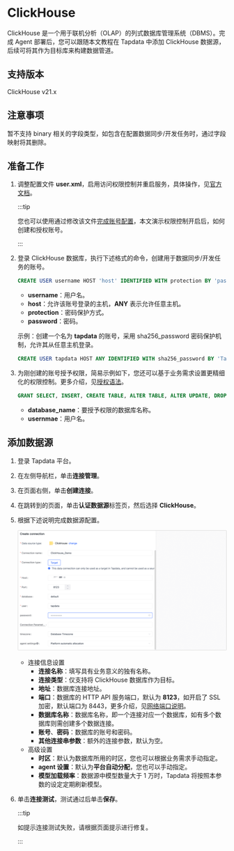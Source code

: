 # ClickHouse

ClickHouse 是一个用于联机分析（OLAP）的列式数据库管理系统（DBMS）。完成 Agent 部署后，您可以跟随本文教程在 Tapdata 中添加 ClickHouse 数据源，后续可将其作为目标库来构建数据管道。

## 支持版本

ClickHouse v21.x

## 注意事项

暂不支持 binary 相关的字段类型，如包含在配置数据同步/开发任务时，通过字段映射将其删除。

## 准备工作

1. 调整配置文件 **user.xml**，启用访问权限控制并重启服务，具体操作，见[官方文档](https://clickhouse.com/docs/zh/operations/access-rights#enabling-access-control)。

   :::tip

   您也可以使用通过修改该文件[完成账号配置](https://clickhouse.com/docs/zh/operations/settings/settings-users/)，本文演示权限控制开启后，如何创建和授权账号。

   :::

2. 登录 ClickHouse 数据库，执行下述格式的命令，创建用于数据同步/开发任务的账号。

   ```sql
   CREATE USER username HOST 'host' IDENTIFIED WITH protection BY 'password';
   ```

   * **username**：用户名。
   * **host**：允许该账号登录的主机，**ANY** 表示允许任意主机。
   * **protection**：密码保护方式。
   * **password**：密码。

   示例：创建一个名为 **tapdata** 的账号，采用 sha256_password 密码保护机制，允许其从任意主机登录。

   ```sql
   CREATE USER tapdata HOST ANY IDENTIFIED WITH sha256_password BY 'Tap@123456';
   ```

3. 为刚创建的账号授予权限，简易示例如下，您还可以基于业务需求设置更精细化的权限控制。更多介绍，见[授权语法](https://clickhouse.com/docs/zh/sql-reference/statements/grant/)。

   ```sql
   GRANT SELECT, INSERT, CREATE TABLE, ALTER TABLE, ALTER UPDATE, DROP TABLE, TRUNCATE ON database_name.* TO username
   ```

   * **database_name**：要授予权限的数据库名称。
   * **usernmae**：用户名。

## 添加数据源

1. 登录 Tapdata 平台。

2. 在左侧导航栏，单击**连接管理**。

3. 在页面右侧，单击**创建连接**。

4. 在跳转到的页面，单击**认证数据源**标签页，然后选择 **ClickHouse**。

5. 根据下述说明完成数据源配置。

   ![clickhouse_connection](../../images/clickhouse_connection.png)

   * 连接信息设置
      * **连接名称**：填写具有业务意义的独有名称。
      * **连接类型**：仅支持将 ClickHouse 数据库作为目标。
      * **地址**：数据库连接地址。
      * **端口**：数据库的 HTTP API 服务端口，默认为 **8123**，如开启了 SSL 加密，默认端口为 8443，更多介绍，见[网络端口说明](https://clickhouse.com/docs/en/guides/sre/network-ports/)。
      * **数据库名称**：数据库名称，即一个连接对应一个数据库，如有多个数据库则需创建多个数据连接。
      * **账号**、**密码**：数据库的账号和密码。
      * **其他连接串参数**：额外的连接参数，默认为空。
   * 高级设置
      * **时区**：默认为数据库所用的时区，您也可以根据业务需求手动指定。
      * **agent 设置**：默认为**平台自动分配**，您也可以手动指定。
      * **模型加载频率**：数据源中模型数量大于 1 万时，Tapdata 将按照本参数的设定定期刷新模型。

6. 单击**连接测试**，测试通过后单击**保存**。

   :::tip

   如提示连接测试失败，请根据页面提示进行修复。

   :::

